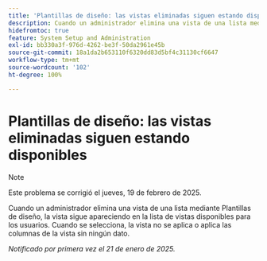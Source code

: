 ```yaml
---
title: 'Plantillas de diseño: las vistas eliminadas siguen estando disponibles'
description: Cuando un administrador elimina una vista de una lista mediante Plantillas de diseño, la vista sigue apareciendo en la lista de vistas disponibles para los usuarios. Cuando se selecciona, la vista no se aplica o aplica las columnas de vistas sin ningún dato.
hidefromtoc: true
feature: System Setup and Administration
exl-id: bb330a3f-976d-4262-be3f-50da2961e45b
source-git-commit: 18a1da2b653110f6320dd83d5bf4c31130cf6647
workflow-type: tm+mt
source-wordcount: '102'
ht-degree: 100%

---
```


# Plantillas de diseño: las vistas eliminadas siguen estando disponibles

>[!NOTE]
>
>Este problema se corrigió el jueves, 19 de febrero de 2025.

Cuando un administrador elimina una vista de una lista mediante Plantillas de diseño, la vista sigue apareciendo en la lista de vistas disponibles para los usuarios. Cuando se selecciona, la vista no se aplica o aplica las columnas de la vista sin ningún dato.

_Notificado por primera vez el 21 de enero de 2025._
